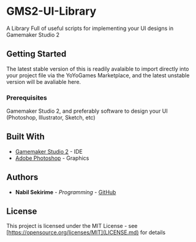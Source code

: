 # GMS2-UI-Library
A Library Full of useful scripts for implementing your UI designs in Gamemaker Studio 2
## Getting Started

The latest stable version of this is readily avalaible to import directly into your project file via the YoYoGames Marketplace, and the 
latest unstable version will be avaliable here. 

### Prerequisites

Gamemaker Studio 2, and preferably software to design your UI (Photoshop, Illustrator, Sketch, etc)

## Built With

* [Gamemaker Studio 2](http://www.dropwizard.io/1.0.2/docs/) - IDE
* [Adobe Photoshop](https://maven.apache.org/) - Graphics

## Authors

* **Nabil Sekirime** - *Programming* - [GitHub](https://github.com/nabilatsoulcade)

## License

This project is licensed under the MIT License - see [https://opensource.org/licenses/MIT](LICENSE.md) for details


